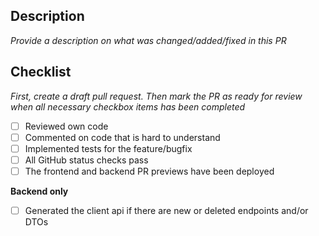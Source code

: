 ## Description

_Provide a description on what was changed/added/fixed in this PR_

## Checklist

_First, create a draft pull request. Then mark the PR as ready for review when all necessary checkbox items has been completed_

- [ ] Reviewed own code
- [ ] Commented on code that is hard to understand
- [ ] Implemented tests for the feature/bugfix
- [ ] All GitHub status checks pass
- [ ] The frontend and backend PR previews have been deployed

**Backend only**

- [ ] Generated the client api if there are new or deleted endpoints and/or DTOs
